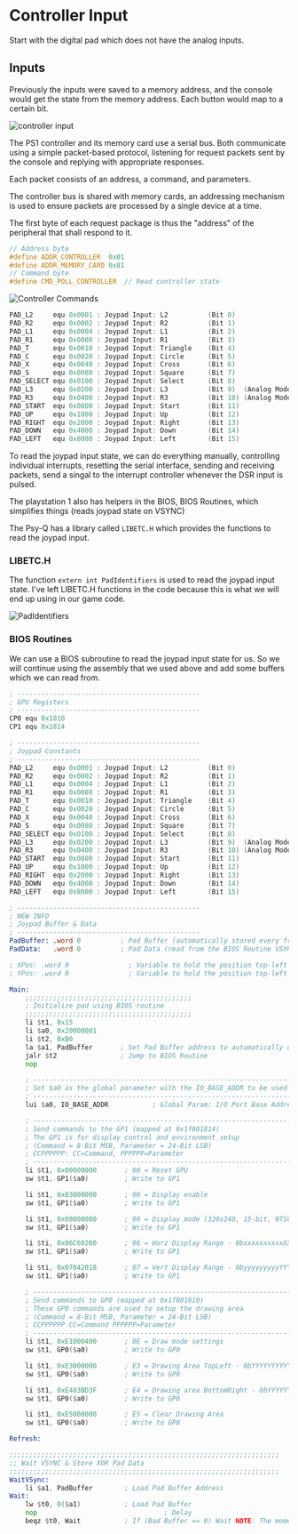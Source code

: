 # Controller Input

Start with the digital pad which does not have the analog inputs.

## Inputs

Previously the inputs were saved to a memory address, and the console would get the state from the memory address.  Each button would map to a certain bit.

![controller input](images/controller_input.png)

The PS1 controller and its memory card use a serial bus.  Both communicate using a simple packet-based protocol, listening for request packets sent by the console and replying with appropriate responses.

Each packet consists of an address, a command, and parameters.

The controller bus is shared with memory cards, an addressing mechanism is used to ensure packets are processed by a single device at a time.

The first byte of each request package is thus the "address" of the peripheral that shall respond to it.

```c
// Address byte
#define ADDR_CONTROLLER  0x01
#define ADDR_MEMORY_CARD 0x81
// Command byte
#define CMD_POLL_CONTROLLER  // Read controller state
```

![Controller Commands](images/controller_input_cmd.png)

```asm
PAD_L2     equ 0x0001 : Joypad Input: L2          (Bit 0)
PAD_R2     equ 0x0002 : Joypad Input: R2          (Bit 1)
PAD_L1     equ 0x0004 : Joypad Input: L1          (Bit 2)
PAD_R1     equ 0x0008 : Joypad Input: R1          (Bit 3)
PAD_T      equ 0x0010 : Joypad Input: Triangle    (Bit 4)
PAD_C      equ 0x0020 : Joypad Input: Circle      (Bit 5)
PAD_X      equ 0x0040 : Joypad Input: Cross       (Bit 6)
PAD_S      equ 0x0080 : Joypad Input: Square      (Bit 7)
PAD_SELECT equ 0x0100 : Joypad Input: Select      (Bit 8)
PAD_L3     equ 0x0200 : Joypad Input: L3          (Bit 9)  (Analog Mode Only)
PAD_R3     equ 0x0400 : Joypad Input: R3          (Bit 10) (Analog Mode Only)
PAD_START  equ 0x0800 : Joypad Input: Start       (Bit 11)
PAD_UP     equ 0x1000 : Joypad Input: Up          (Bit 12)
PAD_RIGHT  equ 0x2000 : Joypad Input: Right       (Bit 13)
PAD_DOWN   equ 0x4000 : Joypad Input: Down        (Bit 14)
PAD_LEFT   equ 0x8000 : Joypad Input: Left        (Bit 15)
```

To read the joypad input state, we can do everything manually, controlling individual interrupts, resetting the serial interface,
sending and receiving packets, send a singal to the interrupt controller whenever the DSR input is pulsed.

The playstation 1 also has helpers in the BIOS, BIOS Routines, which simplifies things (reads joypad state on VSYNC)

The Psy-Q has a library called `LIBETC.H` which provides the functions to read the joypad input.

### LIBETC.H

The function `extern int PadIdentifiers` is used to read the joypad input state.  I've left LIBETC.H functions in the code because this is what we will end up using in our game code.

![PadIdentifiers](images/joypad_mapping.png)

### BIOS Routines

We can use a BIOS subroutine to read the joypad input state for us.  So we will continue using the assembly that we used above and add some buffers which we can read from.

```asm
; ----------------------------------------------
; GPU Registers
; ----------------------------------------------
CP0 equ 0x1810
CP1 equ 0x1814

; ----------------------------------------------
; Joypad Constants
; ----------------------------------------------
PAD_L2     equ 0x0001 : Joypad Input: L2          (Bit 0)
PAD_R2     equ 0x0002 : Joypad Input: R2          (Bit 1)
PAD_L1     equ 0x0004 : Joypad Input: L1          (Bit 2)
PAD_R1     equ 0x0008 : Joypad Input: R1          (Bit 3)
PAD_T      equ 0x0010 : Joypad Input: Triangle    (Bit 4)
PAD_C      equ 0x0020 : Joypad Input: Circle      (Bit 5)
PAD_X      equ 0x0040 : Joypad Input: Cross       (Bit 6)
PAD_S      equ 0x0080 : Joypad Input: Square      (Bit 7)
PAD_SELECT equ 0x0100 : Joypad Input: Select      (Bit 8)
PAD_L3     equ 0x0200 : Joypad Input: L3          (Bit 9)  (Analog Mode Only)
PAD_R3     equ 0x0400 : Joypad Input: R3          (Bit 10) (Analog Mode Only)
PAD_START  equ 0x0800 : Joypad Input: Start       (Bit 11)
PAD_UP     equ 0x1000 : Joypad Input: Up          (Bit 12)
PAD_RIGHT  equ 0x2000 : Joypad Input: Right       (Bit 13)
PAD_DOWN   equ 0x4000 : Joypad Input: Down        (Bit 14)
PAD_LEFT   equ 0x8000 : Joypad Input: Left        (Bit 15)

; ----------------------------------------------
; NEW INFO
; Joypad Buffer & Data
; ----------------------------------------------
PadBuffer: .word 0          ; Pad Buffer (automatically stored every frame)
PadData:   .word 0          ; Pad Data (read from the BIOS Routine VSYNC routine)

; XPos: .word 0               ; Variable to hold the position top-left X of the rectangle
; YPos: .word 0               ; Variable to hold the position top-left Y of the rectangle

Main:
	;;;;;;;;;;;;;;;;;;;;;;;;;;;;;;;;;;;;;;;;;;
	; Initialize pad using BIOS routine
	;;;;;;;;;;;;;;;;;;;;;;;;;;;;;;;;;;;;;;;;;;
	li $t1, 0x15
	li $a0, 0x20000001
	li $t2, 0xB0
	la $a1, PadBuffer       ; Set Pad Buffer address to automatically update each frame
	jalr $t2                ; Jump to BIOS Routine
	nop

	; ------------------------------------------------------------------------
	; Set $a0 as the global parameter with the IO_BASE_ADDR to be used by subs
	; ------------------------------------------------------------------------
	lui $a0, IO_BASE_ADDR           ; Global Param: I/O Port Base Address (0x1F80****)

	; ------------------------------------------------------------------------
	; Send commands to the GP1 (mapped at 0x1f801814)
	; The GP1 is for display control and environment setup
	; (Command = 8-Bit MSB, Parameter = 24-Bit LSB)
	; CCPPPPPP: CC=Command, PPPPPP=Parameter
	; ------------------------------------------------------------------------
	li $t1, 0x00000000       ; 00 = Reset GPU
	sw $t1, GP1($a0)         ; Write to GP1

	li $t1, 0x03000000       ; 00 = Display enable
	sw $t1, GP1($a0)         ; Write to GP1

	li $t1, 0x08000000       ; 00 = Display mode (320x240, 15-bit, NTSC)
	sw $t1, GP1($a0)         ; Write to GP1

	li $ti, 0x06C60260       ; 06 = Horz Display Range - 0bxxxxxxxxxxXXXXXXXXXX (3168..608)
	sw $t1, GP1($a0)         ; Write to GP1

	li $ti, 0x07042018       ; 07 = Vert Display Range - 0byyyyyyyyyYYYYYYYYYY (264..24)
	sw $t1, GP1($a0)         ; Write to GP1

	; ------------------------------------------------------------------------
	; Send commands to GP0 (mapped at 0x1f801810)
	; These GP0 commands are used to setup the drawing area
	; (Command = 8-Bit MSB, Parameter = 24-Bit LSB)
	; CCPPPPPP CC=Command PPPPPP=Parameter
	; ------------------------------------------------------------------------
	li $t1, 0xE1000400       ; 0E = Draw mode settings
	sw $t1, GP0($a0)         ; Write to GP0

	li $t1, 0xE3000000       ; E3 = Drawing Area TopLeft - 0bYYYYYYYYYYXXXXXXXXXX (10 bits for Y and X)
	sw $t1, GP0($a0)         ; Write to GP0

	li $t1, 0xE403BD3F       ; E4 = Drawing area BottomRight - 0bYYYYYYYYYYXXXXXXXXXX (10 bits for X=319 and y=239)
	sw $t1, GP0($a0)         ; Write to GP0

	li $t1, 0xE5000000       ; E5 = Clear Drawing Area
	sw $t1, GP0($a0)         ; Write to GP0

Refresh:

;;;;;;;;;;;;;;;;;;;;;;;;;;;;;;;;;;;;;;;;;;;;;;;;;;;;;;;;;;;;;;;;;;;;
;; Wait VSYNC & Store XOR Pad Data
;;;;;;;;;;;;;;;;;;;;;;;;;;;;;;;;;;;;;;;;;;;;;;;;;;;;;;;;;;;;;;;;;;;;
WaitVSync:
	li $a1, PadBuffer        ; Load Pad Buffer Address
Wait:
	lw $t0, 0($a1)           ; Load Pad Buffer
	nop						           ; Delay
	beqz $t0, Wait           ; If (Bad Buffer == 0) Wait NOTE: The moment we get something different from 0, it means we got data or a vsync, this is why we wait until this value is not equal to 0
```